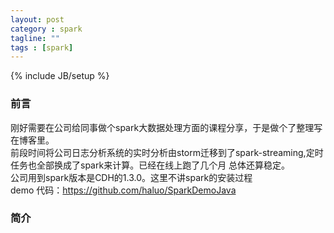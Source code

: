 ```yaml
---
layout: post
category : spark
tagline: ""
tags : [spark]
---
```

{% include JB/setup %}

### 前言
刚好需要在公司给同事做个spark大数据处理方面的课程分享，于是做个了整理写在博客里。<br/>
前段时间将公司日志分析系统的实时分析由storm迁移到了spark-streaming,定时任务也全部换成了spark来计算。已经在线上跑了几个月
总体还算稳定。<br/>
公司用到spark版本是CDH的1.3.0。这里不讲spark的安装过程<br/>
demo 代码：https://github.com/haluo/SparkDemoJava<br/>

### 简介









